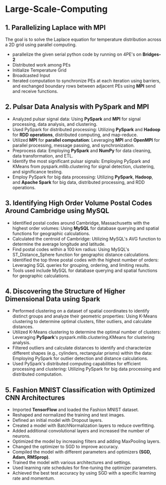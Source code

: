 # Large-Scale-Computing

## 1. Parallelizing Laplace with MPI
The goal is to solve the Laplace equation for temperature distribution across a 2D grid using parallel computing.
-  parallelize the given serial python code by running on 4PE's on **Bridges-2**
-  Distributed work among PEs
-  Initialize Temperature Grid
-  Broadcasted Input
-  Iterated computation to synchronize PEs at each iteration using barriers, and exchanged boundary rows between adjacent PEs using **MPI** send and receive functions.

## 2. Pulsar Data Analysis with PySpark and MPI
- Analyzed pulsar signal data: Using **PySpark** and **MPI** for signal processing, data analysis, and clustering.
- Used PySpark for distributed processing: Utilizing **PySpark** and **Hadoop** for **RDD** **operations**, distributed computing, and map-reduce.
- Utilized **MPI** for **parallel computation**: Leveraging **MPI** and **OpenMPI** for parallel processing, message passing, and synchronization.
- Preprocess data: Employing **PySpark** and **NumPy** for data cleaning, data transformation, and ETL.
- Identify the most significant pulsar signals: Employing PySpark and KMeans from pyspark.mllib.clustering for signal detection, clustering, and significance testing.
- Employ PySpark for big data processing: Utilizing **PySpark**, **Hadoop**, and **Apache Spark** for big data, distributed processing, and RDD operations.

## 3. Identifying High Order Volume Postal Codes Around Cambridge using MySQL
- Identified postal codes around Cambridge, Massachusetts with the highest order volumes: Using **MySQL** for database querying and spatial functions for geographic calculations.
- Calculated the centroid of Cambridge: Utilizing MySQL's AVG function to determine the average longitude and latitude.
- Find postal codes within a 100 km radius: Using MySQL's ST_Distance_Sphere function for geographic distance calculations.
- Identified the top three postal codes with the highest number of orders: Leveraging SQL queries for grouping, ordering, and limiting results.
- Tools used include MySQL for database querying and spatial functions for geographic calculations.

## 4. Discovering the Structure of Higher Dimensional Data using Spark
- Performed clustering on a dataset of spatial coordinates to identify distinct groups and analyze their geometric properties: Using K-Means clustering to determine optimal clusters, filter outliers, and calculate distances.
- Utilized K-Means clustering to determine the optimal number of clusters: Leveraging **PySpark**'s pyspark.mllib.clustering.KMeans for clustering analysis.
- Filtered outliers and calculate distances to identify and characterize different shapes (e.g., cylinders, rectangular prisms) within the data: Employing PySpark for outlier detection and distance calculations.
- Used PySpark's distributed computing capabilities for efficient processing and clustering: Utilizing PySpark for big data processing and distributed computation.

## 5. Fashion MNIST Classification with Optimized CNN Architectures
- Imported **TensorFlow** and loaded the Fashion MNIST dataset.
- Reshaped and normalized the training and test images.
- Defined an initial model with Dropout layers.
- Created a model with BatchNormalization layers to reduce overfitting.
- Added additional convolutional layers and increased the number of neurons.
- Optimized the model by increasing filters and adding MaxPooling layers.
- Changed the optimizer to SGD to improve accuracy.
- Compiled the model with different parameters and optimizers **(SGD, Adam, RMSprop)**.
- Trained the model with various architectures and settings.
- Used learning rate schedules for fine-tuning the optimizer parameters.
- Achieved the best test accuracy by using SGD with a specific learning rate and momentum.
